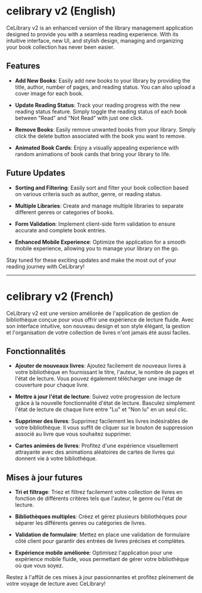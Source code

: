 # celibrary v2 (English)


CeLibrary v2 is an enhanced version of the library management application designed to provide you with a seamless reading experience. With its intuitive interface, new UI, and stylish design, managing and organizing your book collection has never been easier.

## Features

- **Add New Books**: Easily add new books to your library by providing the title, author, number of pages, and reading status. You can also upload a cover image for each book.

- **Update Reading Status**: Track your reading progress with the new reading status feature. Simply toggle the reading status of each book between "Read" and "Not Read" with just one click.

- **Remove Books**: Easily remove unwanted books from your library. Simply click the delete button associated with the book you want to remove.

- **Animated Book Cards**: Enjoy a visually appealing experience with random animations of book cards that bring your library to life.

## Future Updates

- **Sorting and Filtering**: Easily sort and filter your book collection based on various criteria such as author, genre, or reading status.

- **Multiple Libraries**: Create and manage multiple libraries to separate different genres or categories of books.

- **Form Validation**: Implement client-side form validation to ensure accurate and complete book entries.

- **Enhanced Mobile Experience**: Optimize the application for a smooth mobile experience, allowing you to manage your library on the go.

Stay tuned for these exciting updates and make the most out of your reading journey with CeLibrary!

---

# celibrary v2 (French)


CeLibrary v2 est une version améliorée de l'application de gestion de bibliothèque conçue pour vous offrir une expérience de lecture fluide. Avec son interface intuitive, son nouveau design et son style élégant, la gestion et l'organisation de votre collection de livres n'ont jamais été aussi faciles.

## Fonctionnalités

- **Ajouter de nouveaux livres**: Ajoutez facilement de nouveaux livres à votre bibliothèque en fournissant le titre, l'auteur, le nombre de pages et l'état de lecture. Vous pouvez également télécharger une image de couverture pour chaque livre.

- **Mettre à jour l'état de lecture**: Suivez votre progression de lecture grâce à la nouvelle fonctionnalité d'état de lecture. Basculez simplement l'état de lecture de chaque livre entre "Lu" et "Non lu" en un seul clic.

- **Supprimer des livres**: Supprimez facilement les livres indésirables de votre bibliothèque. Il vous suffit de cliquer sur le bouton de suppression associé au livre que vous souhaitez supprimer.

- **Cartes animées de livres**: Profitez d'une expérience visuellement attrayante avec des animations aléatoires de cartes de livres qui donnent vie à votre bibliothèque.

## Mises à jour futures

- **Tri et filtrage**: Triez et filtrez facilement votre collection de livres en fonction de différents critères tels que l'auteur, le genre ou l'état de lecture.

- **Bibliothèques multiples**: Créez et gérez plusieurs bibliothèques pour séparer les différents genres ou catégories de livres.

- **Validation de formulaire**: Mettez en place une validation de formulaire côté client pour garantir des entrées de livres précises et complètes.

- **Expérience mobile améliorée**: Optimisez l'application pour une expérience mobile fluide, vous permettant de gérer votre bibliothèque où que vous soyez.

Restez à l'affût de ces mises à jour passionnantes et profitez pleinement de votre voyage de lecture avec CeLibrary!
